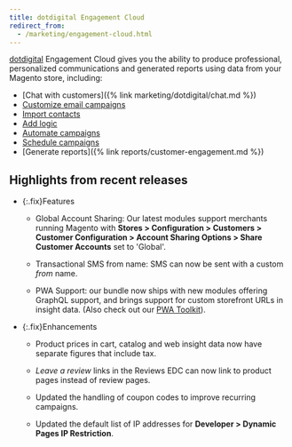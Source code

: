 ```yaml
---
title: dotdigital Engagement Cloud
redirect_from:
  - /marketing/engagement-cloud.html
---
```


[dotdigital][1] Engagement Cloud gives you the ability to produce professional, personalized communications and generated reports using data from your Magento store, including:

- [Chat with customers]({% link marketing/dotdigital/chat.md %})
- [Customize email campaigns][2]
- [Import contacts][3]
- [Add logic][4]
- [Automate campaigns][5]
- [Schedule campaigns][6]
- [Generate reports]({% link reports/customer-engagement.md %})

## Highlights from recent releases

- {:.fix}Features

   - Global Account Sharing: Our latest modules support merchants running Magento with **Stores > Configuration > Customers > Customer Configuration > Account Sharing Options > Share Customer Accounts** set to 'Global'.

   - Transactional SMS from name: SMS can now be sent with a custom _from_ name.

   - PWA Support: our bundle now ships with new modules offering GraphQL support, and brings support for custom storefront URLs in insight data. (Also check out our [PWA Toolkit][7]).

- {:.fix}Enhancements

   - Product prices in cart, catalog and web insight data now have separate figures that include tax.

   - _Leave a review_ links in the Reviews EDC can now link to product pages instead of review pages.

   - Updated the handling of coupon codes to improve recurring campaigns.

   - Updated the default list of IP addresses for **Developer > Dynamic Pages IP Restriction**.

[1]: https://dotdigital.com/
[2]: https://support.dotdigital.com/hc/en-gb/articles/115001930050-Email-campaigns-an-overview
[3]: https://support.dotdigital.com/hc/en-gb/articles/212211898-Importing-contacts-into-an-address-book
[4]: https://support.dotdigital.com/hc/en-gb/articles/212213938-Using-decisions-to-branch-automated-programs
[5]: https://support.dotdigital.com/hc/en-gb/articles/212213998-Automated-and-triggered-campaigns-an-overview
[6]: https://support.dotdigital.com/hc/en-gb/articles/212213998-Automated-and-triggered-campaigns-an-overview
[7]: https://github.com/dotmailer/ec-magento-pwa-toolkit
